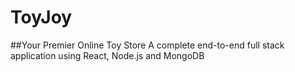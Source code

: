 # ToyJoy

##Your Premier Online Toy Store
A complete end-to-end full stack application using React, Node.js and MongoDB 
